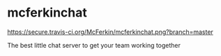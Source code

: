 mcferkinchat
==========

https://secure.travis-ci.org/McFerkin/mcferkinchat.png?branch=master

The best little chat server to get your team working together
